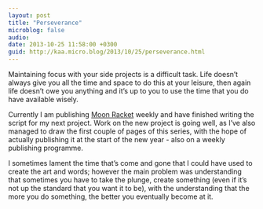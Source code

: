 ```yaml
---
layout: post
title: "Perseverance"
microblog: false
audio: 
date: 2013-10-25 11:58:00 +0300
guid: http://kaa.micro.blog/2013/10/25/perseverance.html
---
```

<p>Maintaining focus with your side projects is a difficult task. Life doesn’t always give you all the time and space to do this at your leisure, then again life doesn’t owe you anything and it’s up to you to use the time that you do have available wisely.</p>

<p>Currently I am publishing <a href="http://www.moonracket.com">Moon Racket</a> weekly and have finished writing the script for my next project. Work on the new project is going well, as I’ve also managed to draw the first couple of pages of this series, with the hope of actually publishing it at the start of the new year - also on a weekly publishing programme.</p>

<p>I sometimes lament the time that’s come and gone that I could have used to create the art and words; however the main problem was understanding that sometimes you have to take the plunge, create something (even if it’s not up the standard that you want it to be), with the understanding that the more you do something, the better you eventually become at it.</p>

